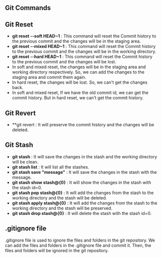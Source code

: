 ## Git Commands

## Git Reset

- **git reset --soft HEAD~1** : This command will reset the Commit history to the previous commit and the changes will be in the staging area.
- **git reset --mixed HEAD~1** : This command will reset the Commit history to the previous commit and the changes will be in the working directory.
- **git reset --hard HEAD~1** : This command will reset the Commit history to the previous commit and the changes will be lost.
- In soft and mixed reset, the changes will be in the staging area and working directory respectively. So, we can add the changes to the staging area and commit them again.
- In hard reset, the changes will be lost. So, we can't get the changes back.
- In soft and mixed reset, If we have the old commit id, we can get the commit history. But in hard reset, we can't get the commit history.

## Git Revert

- **git revert <commit-id> : It will preserve the commit history and the changes will be deleted.

## Git Stash

- **git stash** : It will save the changes in the stash and the working directory will be clean.
- **git stash list** : It will list all the stashes.
- **git stash save "message"** : It will save the changes in the stash with the message.
- **git stash show stash@{0}** : It will show the changes in the stash with the stash id=0.
- **git stash pop stash@{0}** : It will add the changes from the stash to the working directory and the stash will be deleted.
- **git stash apply stash@{0}** : It will add the changes from the stash to the working directory and the stash will be preserved.
- **git stash drop stash@{0}** : It will delete the stash with the stash id=0.

## .gitignore file

.gitignore file is used to ignore the files and folders in the git repository. We can add the files and folders in the .gitignore file and commit it. Then, the files and folders will be ignored in the git repository.
